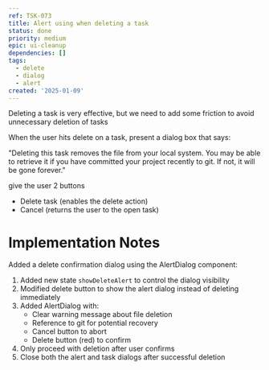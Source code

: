 ```yaml
---
ref: TSK-073
title: Alert using when deleting a task
status: done
priority: medium
epic: ui-cleanup
dependencies: []
tags:
  - delete
  - dialog
  - alert
created: '2025-01-09'
---
```

Deleting a task is very effective, but we need to add some friction to avoid unnecessary deletion of tasks

When the user hits delete on a task, present a dialog box that says:

"Deleting this task removes the file from your local system. You may be able to retrieve it if you have committed your project recently to git. If not, it will be gone forever."

give the user 2 buttons

- Delete task (enables the delete action)
- Cancel (returns the user to the open task)

# Implementation Notes

Added a delete confirmation dialog using the AlertDialog component:

1. Added new state `showDeleteAlert` to control the dialog visibility
2. Modified delete button to show the alert dialog instead of deleting immediately
3. Added AlertDialog with:
   - Clear warning message about file deletion
   - Reference to git for potential recovery
   - Cancel button to abort
   - Delete button (red) to confirm
4. Only proceed with deletion after user confirms
5. Close both the alert and task dialogs after successful deletion
